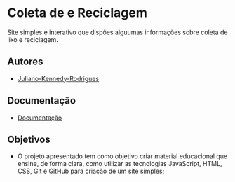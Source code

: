 
# Coleta de  e Reciclagem

Site simples e interativo que dispões alguumas informações sobre coleta de lixo e reciclagem.


## Autores

- [Juliano-Kennedy-Rodrigues](https://github.com/Juliano-Kennedy-Rodrigues)


## Documentação

- [Documentação](https://github.com/Juliano-Kennedy-Rodrigues/AtividadeExtensionista_SiteSimples/tree/master)


## Objetivos

- O projeto apresentado tem como objetivo criar material educacional que ensine, de forma clara, como utilizar as tecnologias JavaScript, HTML, CSS, Git e GitHub para criação de um site simples;  
